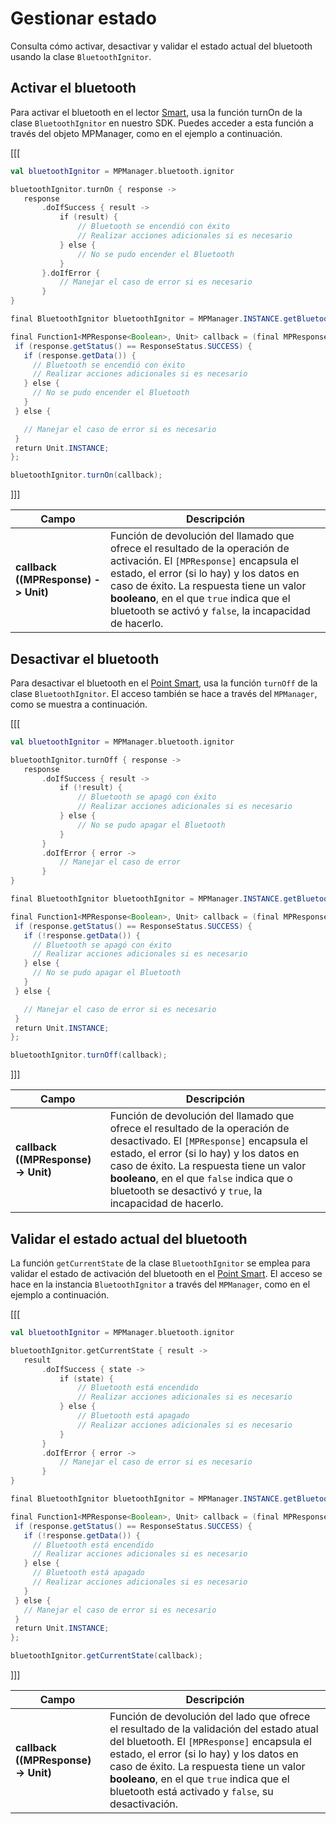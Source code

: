 # Gestionar estado

Consulta cómo activar, desactivar y validar el estado actual del bluetooth usando la clase `BluetoothIgnitor`.

## Activar el bluetooth

Para activar el bluetooth en el lector [Smart](/developers/es/docs/mp-point/landing), usa la función turnOn de la clase `BluetoothIgnitor` en nuestro SDK. Puedes acceder a esta función a través del objeto MPManager, como en el ejemplo a continuación.

[[[
```kotlin
val bluetoothIgnitor = MPManager.bluetooth.ignitor

bluetoothIgnitor.turnOn { response ->
   response
       .doIfSuccess { result ->
           if (result) {
               // Bluetooth se encendió con éxito
               // Realizar acciones adicionales si es necesario
           } else {
               // No se pudo encender el Bluetooth
           }
       }.doIfError {
           // Manejar el caso de error si es necesario
       }
}
```
```java
final BluetoothIgnitor bluetoothIgnitor = MPManager.INSTANCE.getBluetooth().getIgnitor();

final Function1<MPResponse<Boolean>, Unit> callback = (final MPResponse<Boolean> response) -> {
 if (response.getStatus() == ResponseStatus.SUCCESS) {
   if (response.getData()) {
     // Bluetooth se encendió con éxito
     // Realizar acciones adicionales si es necesario
   } else {
     // No se pudo encender el Bluetooth
   }
 } else {

   // Manejar el caso de error si es necesario
 }
 return Unit.INSTANCE;
};

bluetoothIgnitor.turnOn(callback);
```
]]]

|Campo|Descripción|
|---|---|
|**callback ((MPResponse<Boolean>) -> Unit)**| Función de devolución del llamado que ofrece el resultado de la operación de activación. El `[MPResponse]` encapsula el estado, el error (si lo hay) y los datos en caso de éxito. La respuesta tiene un valor **booleano**, en el que `true` indica que el bluetooth se activó y `false`, la incapacidad de hacerlo.|

## Desactivar el bluetooth

Para desactivar el bluetooth en el [Point Smart](/developers/es/docs/mp-point/landing), usa la función `turnOff` de la clase `BluetoothIgnitor`. El acceso también se hace a través del `MPManager`, como se muestra a continuación.

[[[
```kotlin
val bluetoothIgnitor = MPManager.bluetooth.ignitor

bluetoothIgnitor.turnOff { response ->
   response
       .doIfSuccess { result ->
           if (!result) {
               // Bluetooth se apagó con éxito
               // Realizar acciones adicionales si es necesario
           } else {
               // No se pudo apagar el Bluetooth
           }
       }
       .doIfError { error ->
           // Manejar el caso de error
       }
}
```
```java
final BluetoothIgnitor bluetoothIgnitor = MPManager.INSTANCE.getBluetooth().getIgnitor();

final Function1<MPResponse<Boolean>, Unit> callback = (final MPResponse<Boolean> response) -> {
 if (response.getStatus() == ResponseStatus.SUCCESS) {
   if (!response.getData()) {
     // Bluetooth se apagó con éxito
     // Realizar acciones adicionales si es necesario
   } else {
     // No se pudo apagar el Bluetooth
   }
 } else {

   // Manejar el caso de error si es necesario
 }
 return Unit.INSTANCE;
};

bluetoothIgnitor.turnOff(callback);
```
]]]

|Campo|Descripción|
|---|---|
|**callback ((MPResponse<Boolean>) -> Unit)**| Función de devolución del llamado que ofrece el resultado de la operación de desactivado. El `[MPResponse]` encapsula el estado, el error (si lo hay) y los datos en caso de éxito. La respuesta tiene un valor **booleano**, en el que `false` indica que o bluetooth se desactivó y `true`, la incapacidad de hacerlo.|

## Validar el estado actual del bluetooth

La función `getCurrentState` de la clase `BluetoothIgnitor` se emplea para validar el estado de activación del bluetooth en el [Point Smart](/developers/es/docs/mp-point/landing). El acceso se hace en la instancia `BluetoothIgnitor` a través del `MPManager`, como en el ejemplo a continuación.

[[[
```kotlin
val bluetoothIgnitor = MPManager.bluetooth.ignitor

bluetoothIgnitor.getCurrentState { result ->
   result
       .doIfSuccess { state ->
           if (state) {
               // Bluetooth está encendido
               // Realizar acciones adicionales si es necesario
           } else {
               // Bluetooth está apagado
               // Realizar acciones adicionales si es necesario
           }
       }
       .doIfError { error ->
           // Manejar el caso de error si es necesario
       }
}
```
```java
final BluetoothIgnitor bluetoothIgnitor = MPManager.INSTANCE.getBluetooth().getIgnitor();

final Function1<MPResponse<Boolean>, Unit> callback = (final MPResponse<Boolean> response) -> {
 if (response.getStatus() == ResponseStatus.SUCCESS) {
   if (!response.getData()) {
     // Bluetooth está encendido
     // Realizar acciones adicionales si es necesario
   } else {
     // Bluetooth está apagado
     // Realizar acciones adicionales si es necesario
   }
 } else {
   // Manejar el caso de error si es necesario
 }
 return Unit.INSTANCE;
};

bluetoothIgnitor.getCurrentState(callback);
```
]]]

|Campo|Descripción|
|---|---|
|**callback ((MPResponse<Boolean>) -> Unit)**| Función de devolución del lado que ofrece el resultado de la validación del estado atual del bluetooth. El `[MPResponse]` encapsula el estado, el error (si lo hay) y los datos en caso de éxito. La respuesta tiene un valor **booleano**, en el que `true` indica que el bluetooth está activado y `false`, su desactivación.|